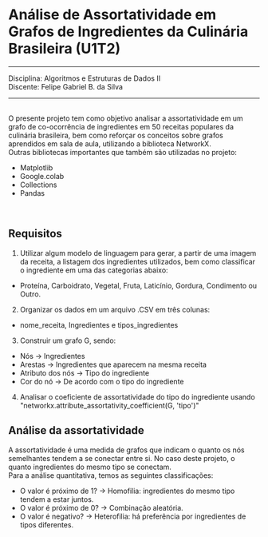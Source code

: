 # Análise de Assortatividade em Grafos de Ingredientes da Culinária Brasileira (U1T2)
---
Disciplina: Algoritmos e Estruturas de Dados II
</br>Discente: Felipe Gabriel B. da Silva

---
</br>
O presente projeto tem como objetivo analisar a assortatividade em um grafo de co-ocorrência de ingredientes em 50 receitas populares da culinária brasileira, bem como reforçar os conceitos sobre grafos aprendidos em sala de aula, utilizando a biblioteca NetworkX. 
</br>
Outras bibliotecas importantes que também são utilizadas no projeto:

*   Matplotlib
*   Google.colab
*   Collections
*   Pandas
</br>

## Requisitos
1. Utilizar algum modelo de linguagem para gerar, a partir de uma imagem da receita, a listagem dos ingredientes utilizados, bem como classificar o ingrediente em uma das categorias abaixo:
  * Proteína, Carboidrato, Vegetal, Fruta, Laticínio, Gordura, Condimento ou Outro.
2. Organizar os dados em um arquivo .CSV em três colunas:
  * nome_receita, Ingredientes e tipos_ingredientes
3. Construir um grafo G, sendo:
  * Nós -> Ingredientes
  * Arestas -> Ingredientes que aparecem na mesma receita
  * Atributo dos nós -> Tipo do ingrediente
  * Cor do nó -> De acordo com o tipo do ingrediente
4. Analisar o coeficiente de assortatividade do tipo do ingrediente usando "networkx.attribute_assortativity_coefficient(G, 'tipo')"
## Análise da assortatividade

A assortatividade é uma medida de grafos que indicam o quanto os nós semelhantes tendem a se conectar entre si. No caso deste projeto, o quanto ingredientes do mesmo tipo se conectam. 
</br>
Para a análise quantitativa, temos as seguintes classificações:

* O valor é próximo de 1? → Homofilia: ingredientes do mesmo tipo tendem a estar juntos.
* O valor é próximo de 0? → Combinação aleatória.
* O valor é negativo? → Heterofilia: há preferência por ingredientes de tipos diferentes.
